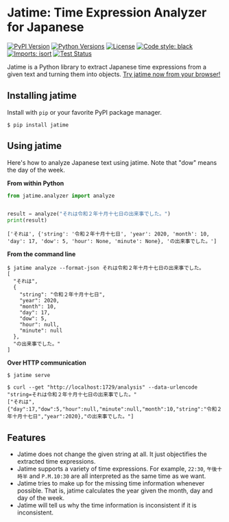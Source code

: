 # Jatime: Time Expression Analyzer for Japanese

[![PyPI Version](https://img.shields.io/pypi/v/jatime.svg)](https://pypi.org/pypi/jatime/)
[![Python Versions](https://img.shields.io/pypi/pyversions/jatime.svg)](https://pypi.org/pypi/jatime/)
[![License](https://img.shields.io/pypi/l/jatime.svg)](https://github.com/poyo46/jatime/blob/main/LICENSE)
[![Code style: black](https://img.shields.io/badge/code%20style-black-000000.svg)](https://github.com/psf/black)
[![Imports: isort](https://img.shields.io/badge/%20imports-isort-%231674b1?style=flat&labelColor=ef8336)](https://pycqa.github.io/isort/)
[![Test Status](https://github.com/poyo46/jatime/workflows/Test/badge.svg)](https://github.com/poyo46/jatime/actions?query=workflow%3ATest) 

Jatime is a Python library to extract Japanese time expressions from a given text and turning them into objects. 
[Try jatime now from your browser!](https://poyo46.github.io/jatime/index.html)

## Installing jatime

Install with `pip` or your favorite PyPI package manager.

```
$ pip install jatime
```

## Using jatime

Here's how to analyze Japanese text using jatime. 
Note that "dow" means the day of the week.

**From within Python**

```python
from jatime.analyzer import analyze


result = analyze("それは令和２年十月十七日の出来事でした。")
print(result)
```

```
['それは', {'string': '令和２年十月十七日', 'year': 2020, 'month': 10, 'day': 17, 'dow': 5, 'hour': None, 'minute': None}, 'の出来事でした。']
```

**From the command line**

```console
$ jatime analyze --format-json それは令和２年十月十七日の出来事でした。
[
  "それは",
  {
    "string": "令和２年十月十七日",
    "year": 2020,
    "month": 10,
    "day": 17,
    "dow": 5,
    "hour": null,
    "minute": null
  },
  "の出来事でした。"
]
```

**Over HTTP communication**
```console
$ jatime serve
```

```
$ curl --get "http://localhost:1729/analysis" --data-urlencode "string=それは令和２年十月十七日の出来事でした。"
["それは",{"day":17,"dow":5,"hour":null,"minute":null,"month":10,"string":"令和２年十月十七日","year":2020},"の出来事でした。"]
```

## Features
* Jatime does not change the given string at all. It just objectifies the extracted time expressions.
* Jatime supports a variety of time expressions. For example, `22:30`, `午後十時半` and `P.M.10:30` are all interpreted as the same time as we want.
* Jatime tries to make up for the missing time information whenever possible. That is, jatime calculates the year given the month, day and day of the week.
* Jatime will tell us why the time information is inconsistent if it is inconsistent.
